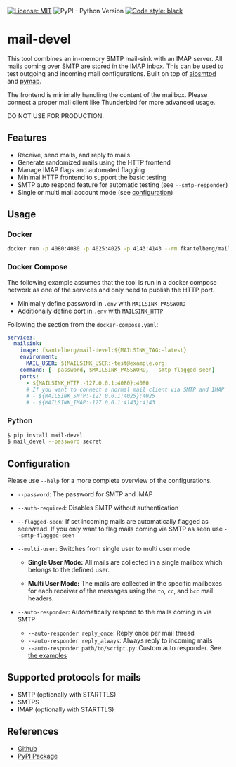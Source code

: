 [![License: MIT](https://img.shields.io/badge/License-MIT-yellow.svg)](https://opensource.org/licenses/MIT)
![PyPI - Python Version](https://img.shields.io/pypi/pyversions/mail-devel)
[![Code style: black](https://img.shields.io/badge/code%20style-black-000000.svg)](https://github.com/psf/black)

# mail-devel

This tool combines an in-memory SMTP mail-sink with an IMAP server. All mails coming over SMTP
are stored in the IMAP inbox. This can be used to test outgoing and incoming mail configurations.
Built on top of [aiosmtpd](https://github.com/aio-libs/aiosmtpd) and [pymap](https://github.com/icgood/pymap/).

The frontend is minimally handling the content of the mailbox. Please connect a proper mail client
like Thunderbird for more advanced usage.

DO NOT USE FOR PRODUCTION.

## Features

- Receive, send mails, and reply to mails
- Generate randomized mails using the HTTP frontend
- Manage IMAP flags and automated flagging
- Minimal HTTP frontend to support the basic testing
- SMTP auto respond feature for automatic testing (see `--smtp-responder`)
- Single or multi mail account mode (see [configuration](#configuration))

## Usage

### Docker

```bash
docker run -p 4080:4080 -p 4025:4025 -p 4143:4143 --rm fkantelberg/mail-devel --password abc
```

### Docker Compose

The following example assumes that the tool is run in a docker compose network as one of
the services and only need to publish the HTTP port.

- Minimally define password in `.env` with `MAILSINK_PASSWORD`
- Additionally define port in `.env` with `MAILSINK_HTTP`

Following the section from the `docker-compose.yaml`:

```yaml
services:
  mailsink:
    image: fkantelberg/mail-devel:${MAILSINK_TAG:-latest}
    environment:
      MAIL_USER: ${MAILSINK_USER:-test@example.org}
    command: [--password, $MAILSINK_PASSWORD, --smtp-flagged-seen]
    ports:
      - ${MAILSINK_HTTP:-127.0.0.1:4080}:4080
      # If you want to connect a normal mail client via SMTP and IMAP
      # - ${MAILSINK_SMTP:-127.0.0.1:4025}:4025
      # - ${MAILSINK_IMAP:-127.0.0.1:4143}:4143
```

### Python

```bash
$ pip install mail-devel
$ mail_devel --password secret
```

## Configuration

Please use `--help` for a more complete overview of the configurations.

- `--password`: The password for SMTP and IMAP
- `--auth-required`: Disables SMTP without authentication
- `--flagged-seen`: If set incoming mails are automatically flagged as seen/read. If you only want to flag mails coming via SMTP as seen use `--smtp-flagged-seen`
- `--multi-user`: Switches from single user to multi user mode

  - **Single User Mode:** All mails are collected in a single mailbox which belongs to the defined user.

  - **Multi User Mode:** The mails are collected in the specific mailboxes for each receiver of the messages using the `to`, `cc`, and `bcc` mail headers.

- `--auto-responder`: Automatically respond to the mails coming in via SMTP

  - `--auto-responder reply_once`: Reply once per mail thread
  - `--auto-responder reply_always`: Always reply to incoming mails
  - `--auto-responder path/to/script.py`: Custom auto responder. See [the examples](https://github.com/fkantelberg/mail-devel/blob/master/src/mail_devel/automation)

## Supported protocols for mails

- SMTP (optionally with STARTTLS)
- SMTPS
- IMAP (optionally with STARTTLS)

## References

- [Github](https://github.com/fkantelberg/mail-devel)
- [PyPI Package](https://pypi.org/project/mail-devel)
